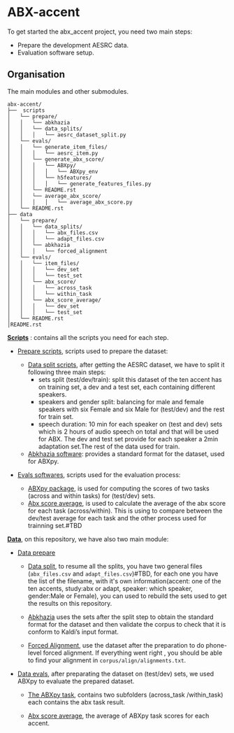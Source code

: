 ABX-accent 
=============
To get started the abx_accent project, you need two main steps: 

- Prepare the development AESRC data.
- Evaluation software setup.
 
Organisation
------------

The main modules and other submodules.
```
abx-accent/
├──  scripts
│   └── prepare/
│   │   └── abkhazia
│   │   └── data_splits/
│   │   │   └── aesrc_dataset_split.py
│   └── evals/
│   │   └── generate_item_files/
│   │   │   └── aesrc_item.py
│   │   └── generate_abx_score/
│   │   │   └── ABXpy/
│   │   │   │   └── ABXpy_env
│   │   │   └── h5features/
│   │   │   │   └── generate_features_files.py
│   │   └── README.rst
│   │   └── average_abx_score/
│   │   │   │   └── average_abx_score.py
│   └── README.rst
├── data
│   └── prepare/
│   │   └── data_splits/
│   │   │   └── abx_files.csv
│   │   │   └── adapt_files.csv
│   │   └── abkhazia
│   │   │   └── forced_alignment
│   └── evals/
│   │   └── item_files/
│   │   │   └── dev_set
│   │   │   └── test_set
│   │   └── abx_score/
│   │   │   └── across_task
│   │   │   └── within_task
│   │   └── abx_score_average/
│   │   │   └── dev_set
│   │   │   └── test_set
│   └── README.rst
│README.rst
```

**[Scripts](https://github.com/bootphon/ABX-accent/tree/main/abx-accent/scripts)**
: contains all the scripts you need for each step.

- [Prepare scripts](https://github.com/bootphon/ABX-accent/tree/main/abx-accent/scripts/prepare), scripts used to prepare the dataset:
 
  - [Data split scripts](https://github.com/bootphon/ABX-accent/tree/main/abx-accent/scripts/prepare/splits), after getting the AESRC dataset, we have to split it following three main steps:
    - sets split (test/dev/train): split this dataset of the ten accent has on training set, a dev and a test set, each containing different speakers.
    - speakers and gender split: balancing for male and female speakers with six Female and six Male for (test/dev) and the rest for train set.
    - speech duration: 10 min for each speaker on (test and dev) sets which is 2 hours of audio speech on total and that will be used for ABX. The dev and test set provide for each speaker a 2min adaptation set.The rest of the data used for train.
  - [Abkhazia software](https://github.com/bootphon/ABX-accent/tree/main/abx-accent/scripts/prepare/abkhazia): provides a standard format for the dataset, used for ABXpy.
  
- [Evals softwares](https://github.com/bootphon/ABX-accent/tree/main/abx-accent/scripts/prepare), scripts used for the evaluation process:
 
  - [ABXpy package](https://github.com/bootphon/ABXpy), is used  for computing the scores of two tasks (across and within tasks) for (test/dev) sets.
  - [Abx score average](https://github.com/bootphon/ABX-accent/tree/main/abx-accent/scripts/eval/average), is used to calculate the average of the abx score for each task (across/within). This is using to compare between the dev/test average for each task and the other process used for trainning set.#TBD 


**[Data](https://github.com/bootphon/ABX-accent/tree/main/abx-accent/data)**, on this repository, we have also two main module:

- [Data prepare](https://github.com/bootphon/ABX-accent/tree/main/abx-accent/data/prepare)

  - [Data split](https://github.com/bootphon/ABX-accent/tree/main/abx-accent/data/prepare/data_splits), to resume all the splits, you have two general files (`abx_files.csv` and `adapt_files.csv`)#TBD, for each one you have the list of the filename, with it's own information(accent: one of the ten accents, study:abx or adapt, speaker: which speaker, gender:Male or Female), you can used to rebuild the sets used to get the results on this repository.

  - [Abkhazia](https://github.com/bootphon/abkhazia/tree/aesrc) uses the sets after the split step to obtain the standard format for the dataset and then validate the corpus to check that it is conform to Kaldi’s input format.

  - [Forced Alignment](https://docs.cognitive-ml.fr/abkhazia/abkhazia_force_align.html), use the dataset after the preparation to do phone-level forced alignment. If everything went right , you should be able to find your alignment in `corpus/align/alignments.txt`.

- [Data evals](https://github.com/bootphon/ABX-accent/tree/main/abx-accent/data/evals), after preparating the dataset on (test/dev) sets, we used ABXpy to evaluate the prepared dataset.

  - [The ABXpy task](https://docs.cognitive-ml.fr/ABXpy/ABXpy.html#task-module), contains two subfolders (across_task /within_task) each contains the abx task result.

  - [Abx score average](https://github.com/bootphon/AESRC/results/average), the average of ABXpy task scores for each accent.


